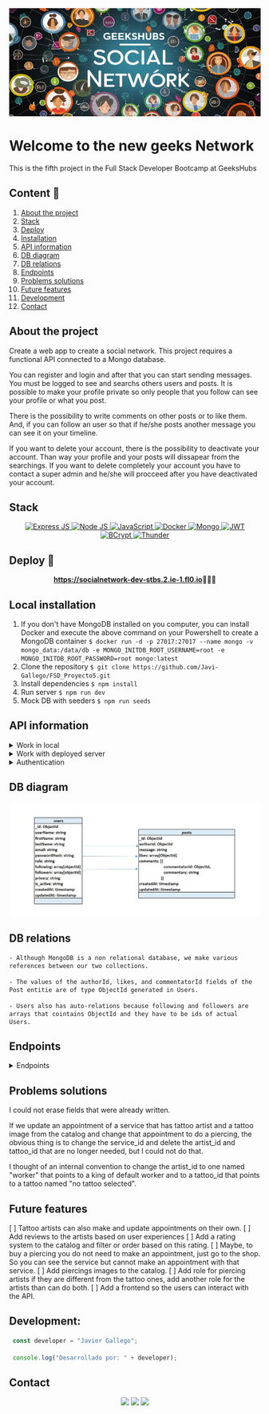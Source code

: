 
<img src="./img/portada.jpg">

# Welcome to the new geeks Network
This is the fifth project in the Full Stack Developer Bootcamp at GeeksHubs


  ## Content 📝
  <ol>
    <li><a href="#about-the-project">About the project</a></li>
    <li><a href="#stack">Stack</a></li>
    <li><a href="#deploy-🚀">Deploy</a></li>
    <li><a href="#local-installation">Installation</a></li>
    <li><a href="#api-information">API information</a></li>
    <li><a href="#db-diagram">DB diagram</a></li>
    <li><a href="#db-relations">DB relations</a></li>
    <li><a href="#endpoints">Endpoints</a></li>
    <li><a href="#problems-solutions">Problems solutions</a></li>
    <li><a href="#future-features">Future features</a></li>
    <li><a href="#development">Development</a></li>
    <li><a href="#contact">Contact</a></li>
  </ol>


## About the project

Create a web app to create a social network. This project requires a functional API connected to a Mongo database.

You can register and login and after that you can start sending messages. You must be logged to see and searchs others users and posts. It is possible to make your profile private so only people that you follow can see your profile or what you post.

There is the possibility to write comments on other posts or to like them. And, if you can follow an user so that if he/she posts another message you can see it on your timeline.

If you want to delete your account, there is the possibility to deactivate your account. Than way your profile and your posts will dissapear from the searchings. If you want to delete completely your account you have to contact a super admin and he/she will procceed after you have deactivated your account.


## Stack

<div align="center">
<a href="https://www.expressjs.com/">
    <img src= "https://img.shields.io/badge/express.js-%23c04d59.svg?style=for-the-badge&logo=express&logoColor=white" alt="Express JS"/>
</a>
<a href="https://nodejs.org/es/">
    <img src= "https://img.shields.io/badge/node.js-026E00?style=for-the-badge&logo=node.js&logoColor=white" alt="Node JS"/>
</a>
<a href="https://developer.mozilla.org/es/docs/Web/JavaScript">
    <img src= "https://img.shields.io/badge/javascipt-EFD81D?style=for-the-badge&logo=javascript&logoColor=black" alt="JavaScript"/>
</a>
<a href="">
<img src="https://img.shields.io/badge/Docker-2496ED?style=for-the-badge&logo=docker&logoColor=white" alt="Docker" />
</a>
<a href="">
    <img src="https://img.shields.io/badge/Mongo-447922?style=for-the-badge&logo=mysql&logoColor=white" alt="Mongo" />
</a>
<a href="">
    <img src="https://img.shields.io/badge/JWT-000000?style=for-the-badge&logo=jsonwebtokens&logoColor=white" alt="JWT" />
</a>
<a href="">
    <img src="https://img.shields.io/badge/bcrypt-3178C6?style=for-the-badge&" alt="BCrypt" />
</a>
<a href="">
    <img src="https://img.shields.io/badge/thunder-cc6636?style=for-the-badge" alt="Thunder" />
</a>
 </div>

## Deploy 🚀
<div align="center">
    <a href="https://socialnetwork-dev-stbs.2.ie-1.fl0.io"><strong>https://socialnetwork-dev-stbs.2.ie-1.fl0.io</strong></a>🚀🚀🚀
</div>


## Local installation

1. If you don't have MongoDB installed on you computer, you can install Docker and execute the above command on your Powershell to create a MongoDB container
` $ docker run -d -p 27017:27017 --name mongo -v mongo_data:/data/db -e MONGO_INITDB_ROOT_USERNAME=root -e MONGO_INITDB_ROOT_PASSWORD=root mongo:latest `
2. Clone the repository
` $ git clone https://github.com/Javi-Gallego/FSD_Proyecto5.git `
3. Install dependencies
` $ npm install `
4. Run server
` $ npm run dev `
5. Mock DB with seeders
` $ npm run seeds `

## API information
<details>
<summary>Work in local</summary>
The repository has a .env_local_sample. You have to change its name to .env to work properly

In the HTTP directory there is a file named social_network_local.json, you can open it with 'Thunder Client' to have all the endpoints of the API. For the endpoints examples below I will use the deployed url. In the tattoo_shop_local.json you have the url with your localhost.

If you will use the API in local, you need a connection to a DB and put the credentials in the .env as needed. These credentials will be in the .env_local_sample and will work with the docker container exposed in point 1 of the local installation.
</details>

<details>
<summary>Work with deployed server</summary>
The repository has a .env_deploy_sample. You have to change its name to .env to work properly.

In the HTTP directory theres a file named tattoo_shop_deployed.json, you can open it with 'Thunder Client' to have all the endpoints of the API.
</details>

<details>
<summary>Authentication</summary>
When an endpoint needs authentication you must put the token given to you when you login in the Bearer Token field in "Auth". In the login endpoint I will put the super_admin email and password.

 !['imagen-auth'](./img/AuthenticationToken.JPG)

 For a fast comprehension we will use icons to show what is needed to see the endpoints:
 :angel: You must be logged as super_admin
 :man: You must be logged
 :earth_africa: This endpoint is global and can be viewed by everybody
 :lock: You can enter this endpoint if you are authenticated. If you are a user you can only search, update or retrieve your own things, if you are a super_admin you can change or retrieve all the records of the database.
</details>

## DB diagram
!['imagen-db'](./img/DB_relations.JPG)

## DB relations
    
    - Although MongoDB is a non relational database, we make various references between our two collections.

    - The values of the authorId, likes, and commentatorId fields of the Post entitie are of type ObjectId generated in Users.

    - Users also has auto-relations because following and followers are arrays that cointains ObjectId and they have to be ids of actual Users.

## Endpoints

<details>
<summary>Endpoints</summary>


- AUTH
    - REGISTER :earth_africa:

            POST https://socialnetwork-dev-stbs.2.ie-1.fl0.io/api/auth/register
        body:
        ``` js
            {
                {
                    "userName": "Tee",
                    "email": "remoto@gmail.com",
                    "password": "123456"
                }
            }
        ```

    - LOGIN :earth_africa:

            POST https://socialnetwork-dev-stbs.2.ie-1.fl0.io/api/auth/login 
        body:
        ``` js
            {
                "email": "super_admin@gmail.com",
                "password": "123456"
            }
        ```
        This will be needed to obtain a token with super_admin credentials
        body:
        ``` js
            {
                "email": "user@gmail.com",
                "password": "123456"
            }
        ```
        This will be needed to obtain a token with user credentials
- USERS
    - PROFILE :lock:

            GET https://socialnetwork-dev-stbs.2.ie-1.fl0.io/api/users/profile

        You must be logged in and you will see the profile of the user authenticated.   

    - UPDATE PROFILE :lock:

            PUT https://socialnetwork-dev-stbs.2.ie-1.fl0.io/api/users?limit=10&page=1
            body:
        ``` js
            {
                {
                    "userName": "La Bruja Lola",
                    "firstName": "Lola",
                    "lastName": "Fernandez",
                    "email": "labrujalola@gmail.com",
                    "currentPassword": "123456",
                    "newPassword": "123456",
                    "privacy": "private"
                }
            }
        ```
        You must be logged because it will update the profile based on the id that is encrypted in the token. You can change any of the fields that are showed in the example and it has same validations as in the registration.
        If you want to change your password you must put your current password and the new password.
        Privacy can be private or public, if you put your profile as public your post can be searched by every user, if it is private only people that is in your following list can see you.
        Fields that want to be updated must be named in the body as in the example.   

    - GET USERS :angel:

            GET https://socialnetwork-dev-stbs.2.ie-1.fl0.io/api/users?limit=10&page=1
            body:
        ``` js
            {
                {
                    "name": "Javi",
                    "email": "ja",
                    "firstName": "",
                    "lastName": "",
                    "role": "",
                    "limit": 3,
                    "skip": 0
                }
            }
        ```
        This endponint has the params "limit" and "skip" to do a pagination of the users retrieved as a result. "limit" is the number of records shown each time. If there are more registres than the limit they are shown in next pages with "skip". By default, limit is 10 and skip 0.
        
        There are two ways to get users, as super_admin or as a normal user.

        If your are logged as super_admin and you don't have any value in the body it will show every user in the database but you can put some entries that will work as filters, they are optional to put and the value does not need to be exactly the same as in the database ie: if you search "Ja" as name it will retrieve every user thas has the string "Ja" in its user name. You can put as much filters as you want.

        If you are logged as a normal user you can only search the field user name and it will be automatically filtered to retrieve only users that have their profile as public, that are active and that have the role user. Even if you send other fields the api will discard them and only search by user name (in the body named as "name")

    - UPDATE USER ROLE :angel:

            PUT hhttps://socialnetwork-dev-stbs.2.ie-1.fl0.io/api/users/65edca96352c4f2a5cf087d3/role
        body:
        ``` js
            {
                "userRole": "admin"
            }
        ```
        You must be logged as super_admin. In the url we pass the user id as a parameter and we should send the new role of that user in the body. 

        The only values accepted are: "admin" or "user"

    - FOLLOW USER :lock:

            PUT https://socialnetwork-dev-stbs.2.ie-1.fl0.io/api/users/deactivate
        body:
        ``` js
            {
            
            }
        ```
        You must be logged and pass the id of the user you want to follow as parameter. This endpoint will put the selected user in you following array and also put your id in the users followers array.

    - DEACTIVATE USER :lock:

            PUT https://socialnetwork-dev-stbs.2.ie-1.fl0.io/api/users/deactivate
        body:
        ``` js
            {
            
            }
        ```
        You must be logged and the account will be inactive. This way you will not appear in searchs but your data will be kept in the DB

    - REACTIVATE USER :angel:

            PUT https://socialnetwork-dev-stbs.2.ie-1.fl0.io/api/users/superactivation/65edca96352c4f2a5cf087d3
        body:
        ``` js
            {

            }
        ```
        You must be logged as super_admin. If an account is deactivated it will be activated again. If the account is deleted there is no way to recover the account.

    - DELETE USER :angel:

            DELETE https://socialnetwork-dev-stbs.2.ie-1.fl0.io/api/users
        body:
        ``` js
            {
                
            }
        ```
        You must be logged as super_admin. Only an account that is already inactive can be deleted. 

- POSTS
    - CREATE POST :lock:

            POST https://socialnetwork-dev-stbs.2.ie-1.fl0.io/api/posts
            query examples:
        ``` js
            {
                "message": "Este será un gran post de prueba"
            }
        ```

        Authentication needed. You need to send the content of the post as a "message" in the body.

    - DELETE POST :man:
    
            DELETE  https://socialnetwork-dev-stbs.2.ie-1.fl0.io/api/posts/
            body:
        ``` js
            {
                "serviceId": 5,
                "date": "2024-03-26 17:00:00"
            }
        ```
        You must be logged to create an appointment. In the body you must send all the fields needed. Only serviceId = 2 has the option of catalogId, and only serviceId 1, 2 and 3 have the option of artistId.
    - UPDATE APPOINTMENT :lock:

            PUT  https://socialnetwork-dev-stbs.2.ie-1.fl0.io/api/appointments:id
            body:
        ``` js
            {
                "serviceId": 2,
                "artistId": 11,
                "catalogId": 3,
                "date": "2024-03-17 11:00:00"
            }
        ```
        You must be logged to update an appointment. The id of the appointment must be passed as parameter in the url, in the body you can send all the fields you want to change. Only serviceId = 2 has the option of catalogId, and only serviceId 1, 2 and 3 have the option of artistId. If you are a normal user you can change only your own appointments. If you are logged as super admin, you can change every appointment of the DB.
    - DELETE APPOINTMENT :angel: 

            DELETE  https://socialnetwork-dev-stbs.2.ie-1.fl0.io/api/catalog/:id

        You must be logged as super_admin to delete a tattoo. The id must be passed as parameter in the url
</details>

## Problems solutions
I could not erase fields that were already written.

If we update an appointment of a service that has tattoo artist and a tattoo image from the catalog and change that appointment to do a piercing, the obvious thing is to change the service_id and delete the artist_id and tattoo_id that are no longer needed, but I could not do that.

I thought of an internal convention to change the artist_id to one named "worker" that points to a king of default worker and to a tattoo_id that points to a tattoo named "no tattoo selected".

## Future features
[ ] Tattoo artists can also make and update appointments on their own.
[ ] Add reviews to the artists based on user experiences
[ ] Add a rating system to the catalog and filter or order based on this rating.
[ ] Maybe, to buy a piercing you do not need to make an appointment, just go to the shop. So you can see the service but cannot make an appointment with that service.
[ ] Add piercings images to the catalog.
[ ] Add role for piercing artists if they are different from the tattoo ones, add another role for the artists than can do both.
[ ] Add a frontend so the users can interact with the API.

## Development:

``` js
 const developer = "Javier Gallego";

 console.log("Desarrollado por: " + developer);
```  

## Contact
<div align="center">
<a href = "mailto:galgar@gmail.com"><img src="https://img.shields.io/badge/Gmail-C6362C?style=for-the-badge&logo=gmail&logoColor=white" target="_blank"></a>
<a href="https://www.linkedin.com/in/javier-gallego-dev"><img src="https://img.shields.io/badge/-LinkedIn-%230077B5?style=for-the-badge&logo=linkedin&logoColor=white"></a>
<a href="https://github.com/Javi-Gallego"><img src="https://img.shields.io/badge/github-24292F?style=for-the-badge&logo=github&logoColor=white" target="_blank"></a>
</div>